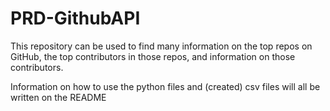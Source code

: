# PRD-GithubAPI
This repository can be used to find many information on the top repos on GitHub, the top contributors in those repos, and information on those contributors.

Information on how to use the python files and (created) csv files will all be written on the README
